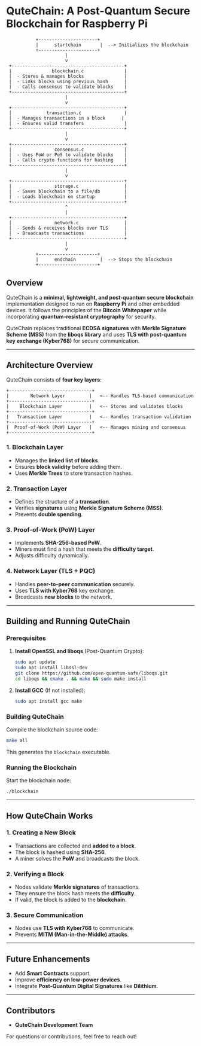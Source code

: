 # QuteChain: A Post-Quantum Secure Blockchain for Raspberry Pi

               +----------------------+
               |      startchain       |  --> Initializes the blockchain
               +----------------------+
                          |
                          v
     +------------------------------------------+
     |               blockchain.c               |
     |  - Stores & manages blocks               |
     |  - Links blocks using previous_hash      |
     |  - Calls consensus to validate blocks    |
     +------------------------------------------+
                          |
                          v
     +------------------------------------------+
     |             transaction.c                |
     |  - Manages transactions in a block      |
     |  - Ensures valid transfers               |
     +------------------------------------------+
                          |
                          v
     +------------------------------------------+
     |                consensus.c               |
     |  - Uses PoW or PoS to validate blocks    |
     |  - Calls crypto functions for hashing    |
     +------------------------------------------+
                          |
                          v
     +------------------------------------------+
     |                storage.c                 |
     |  - Saves blockchain to a file/db         |
     |  - Loads blockchain on startup           |
     +------------------------------------------+
                          ^
                          |
     +------------------------------------------+
     |                network.c                 |
     |  - Sends & receives blocks over TLS      |
     |  - Broadcasts transactions               |
     +------------------------------------------+
                          |
                          v
               +----------------------+
               |      endchain         |  --> Stops the blockchain
               +----------------------+

## Overview

QuteChain is a **minimal, lightweight, and post-quantum secure blockchain** implementation designed to run on **Raspberry Pi** and other embedded devices. It follows the principles of the **Bitcoin Whitepaper** while incorporating **quantum-resistant cryptography** for security.

QuteChain replaces traditional **ECDSA signatures** with **Merkle Signature Scheme (MSS)** from the **liboqs library** and uses **TLS with post-quantum key exchange (Kyber768)** for secure communication.

---

## Architecture Overview

QuteChain consists of **four key layers**:

```
+-------------------------------+
|        Network Layer         |   <-- Handles TLS-based communication
+-------------------------------+
|    Blockchain Layer          |   <-- Stores and validates blocks
+-------------------------------+
|   Transaction Layer          |   <-- Handles transaction validation
+-------------------------------+
|  Proof-of-Work (PoW) Layer   |   <-- Manages mining and consensus
+-------------------------------+
```

### **1. Blockchain Layer**

- Manages the **linked list of blocks**.
- Ensures **block validity** before adding them.
- Uses **Merkle Trees** to store transaction hashes.

### **2. Transaction Layer**

- Defines the structure of a **transaction**.
- Verifies **signatures** using **Merkle Signature Scheme (MSS)**.
- Prevents **double spending**.

### **3. Proof-of-Work (PoW) Layer**

- Implements **SHA-256-based PoW**.
- Miners must find a hash that meets the **difficulty target**.
- Adjusts difficulty dynamically.

### **4. Network Layer (TLS + PQC)**

- Handles **peer-to-peer communication** securely.
- Uses **TLS with Kyber768** key exchange.
- Broadcasts **new blocks** to the network.

---

## **Building and Running QuteChain**

### **Prerequisites**

1. **Install OpenSSL and liboqs** (Post-Quantum Crypto):
   ```sh
   sudo apt update
   sudo apt install libssl-dev
   git clone https://github.com/open-quantum-safe/liboqs.git
   cd liboqs && cmake . && make && sudo make install
   ```
2. **Install GCC** (If not installed):
   ```sh
   sudo apt install gcc make
   ```

### **Building QuteChain**

Compile the blockchain source code:

```sh
make all
```

This generates the `blockchain` executable.

### **Running the Blockchain**

Start the blockchain node:

```sh
./blockchain
```

---

## **How QuteChain Works**

### **1. Creating a New Block**

- Transactions are collected and **added to a block**.
- The block is hashed using **SHA-256**.
- A miner solves the **PoW** and broadcasts the block.

### **2. Verifying a Block**

- Nodes validate **Merkle signatures** of transactions.
- They ensure the block hash meets the **difficulty**.
- If valid, the block is added to the **blockchain**.

### **3. Secure Communication**

- Nodes use **TLS with Kyber768** to communicate.
- Prevents **MITM (Man-in-the-Middle) attacks**.

---

## **Future Enhancements**

- Add **Smart Contracts** support.
- Improve **efficiency on low-power devices**.
- Integrate **Post-Quantum Digital Signatures** like **Dilithium**.

---

## **Contributors**

- **QuteChain Development Team**

For questions or contributions, feel free to reach out!


